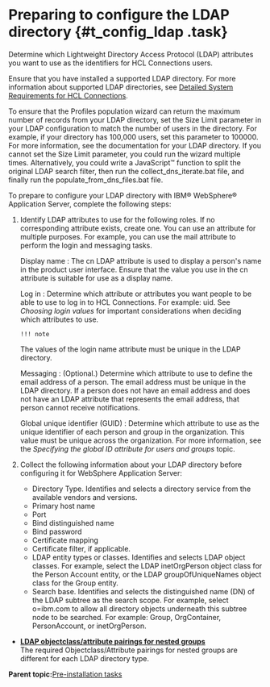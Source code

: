 # Preparing to configure the LDAP directory {#t_config_ldap .task}

Determine which Lightweight Directory Access Protocol \(LDAP\) attributes you want to use as the identifiers for HCL Connections users.

Ensure that you have installed a supported LDAP directory. For more information about supported LDAP directories, see [Detailed System Requirements for HCL Connections](https://support.hcltechsw.com/csm?id=kb_article&sysparm_article=KB0073654).

To ensure that the Profiles population wizard can return the maximum number of records from your LDAP directory, set the Size Limit parameter in your LDAP configuration to match the number of users in the directory. For example, if your directory has 100,000 users, set this parameter to 100000. For more information, see the documentation for your LDAP directory. If you cannot set the Size Limit parameter, you could run the wizard multiple times. Alternatively, you could write a JavaScript™ function to split the original LDAP search filter, then run the collect\_dns\_iterate.bat file, and finally run the populate\_from\_dns\_files.bat file.

To prepare to configure your LDAP directory with IBM® WebSphere® Application Server, complete the following steps:

1.  Identify LDAP attributes to use for the following roles. If no corresponding attribute exists, create one. You can use an attribute for multiple purposes. For example, you can use the mail attribute to perform the login and messaging tasks.

    Display name
    :   The cn LDAP attribute is used to display a person's name in the product user interface. Ensure that the value you use in the cn attribute is suitable for use as a display name.

    Log in
    :   Determine which attribute or attributes you want people to be able to use to log in to HCL Connections. For example: uid. See *Choosing login values* for important considerations when deciding which attributes to use.

        !!! note
    The values of the login name attribute must be unique in the LDAP directory.

    Messaging
    :   \(Optional.\) Determine which attribute to use to define the email address of a person. The email address must be unique in the LDAP directory. If a person does not have an email address and does not have an LDAP attribute that represents the email address, that person cannot receive notifications.

    Global unique identifier \(GUID\)
    :   Determine which attribute to use as the unique identifier of each person and group in the organization. This value must be unique across the organization. For more information, see the *Specifying the global ID attribute for users and groups* topic.

2.  Collect the following information about your LDAP directory before configuring it for WebSphere Application Server:

    -   Directory Type. Identifies and selects a directory service from the available vendors and versions.
    -   Primary host name
    -   Port
    -   Bind distinguished name
    -   Bind password
    -   Certificate mapping
    -   Certificate filter, if applicable.
    -   LDAP entity types or classes. Identifies and selects LDAP object classes. For example, select the LDAP inetOrgPerson object class for the Person Account entity, or the LDAP groupOfUniqueNames object class for the Group entity.
    -   Search base. Identifies and selects the distinguished name \(DN\) of the LDAP subtree as the search scope. For example, select o=ibm.com to allow all directory objects underneath this subtree node to be searched. For example: Group, OrgContainer, PersonAccount, or inetOrgPerson.

-   **[LDAP objectclass/attribute pairings for nested groups](../install/r_inst_ldap_object_class_attribute_pairings.md)**  
The required Objectclass/Attribute pairings for nested groups are different for each LDAP directory type.

**Parent topic:**[Pre-installation tasks](../install/c_preinstall_actions.md)

